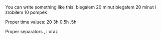 You can write something like this:
    biegałem 20 minut
    biegałem 20 minut i zrobiłem 10 pompek

Proper time values:
    20
    3h
    0.5h
    .5h

Proper separators
    ,
    i
    oraz
